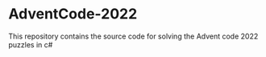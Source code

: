 # AdventCode-2022
This repository contains the source code for solving the Advent code 2022 puzzles in c#
